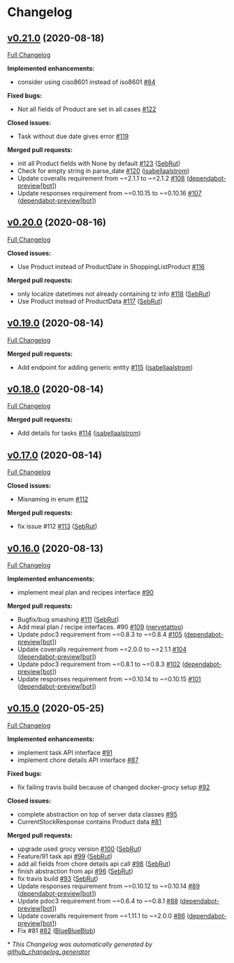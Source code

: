 # Changelog

## [v0.21.0](https://github.com/SebRut/pygrocy/tree/v0.21.0) (2020-08-18)

[Full Changelog](https://github.com/SebRut/pygrocy/compare/v0.20.0...v0.21.0)

**Implemented enhancements:**

- consider using ciso8601 instead of iso8601 [\#84](https://github.com/SebRut/pygrocy/issues/84)

**Fixed bugs:**

- Not all fields of Product are set in all cases [\#122](https://github.com/SebRut/pygrocy/issues/122)

**Closed issues:**

- Task without due date gives error [\#119](https://github.com/SebRut/pygrocy/issues/119)

**Merged pull requests:**

- init all Product fields with None by default [\#123](https://github.com/SebRut/pygrocy/pull/123) ([SebRut](https://github.com/SebRut))
- Check for empty string in parse\_date [\#120](https://github.com/SebRut/pygrocy/pull/120) ([isabellaalstrom](https://github.com/isabellaalstrom))
- Update coveralls requirement from ~=2.1.1 to ~=2.1.2 [\#108](https://github.com/SebRut/pygrocy/pull/108) ([dependabot-preview[bot]](https://github.com/apps/dependabot-preview))
- Update responses requirement from ~=0.10.15 to ~=0.10.16 [\#107](https://github.com/SebRut/pygrocy/pull/107) ([dependabot-preview[bot]](https://github.com/apps/dependabot-preview))

## [v0.20.0](https://github.com/SebRut/pygrocy/tree/v0.20.0) (2020-08-16)

[Full Changelog](https://github.com/SebRut/pygrocy/compare/v0.19.0...v0.20.0)

**Closed issues:**

- Use Product instead of ProductDate in ShoppingListProduct [\#116](https://github.com/SebRut/pygrocy/issues/116)

**Merged pull requests:**

- only localize datetimes not already containing tz info [\#118](https://github.com/SebRut/pygrocy/pull/118) ([SebRut](https://github.com/SebRut))
- Use Product instead of ProductData [\#117](https://github.com/SebRut/pygrocy/pull/117) ([SebRut](https://github.com/SebRut))

## [v0.19.0](https://github.com/SebRut/pygrocy/tree/v0.19.0) (2020-08-14)

[Full Changelog](https://github.com/SebRut/pygrocy/compare/v0.18.0...v0.19.0)

**Merged pull requests:**

- Add endpoint for adding generic entity [\#115](https://github.com/SebRut/pygrocy/pull/115) ([isabellaalstrom](https://github.com/isabellaalstrom))

## [v0.18.0](https://github.com/SebRut/pygrocy/tree/v0.18.0) (2020-08-14)

[Full Changelog](https://github.com/SebRut/pygrocy/compare/v0.17.0...v0.18.0)

**Merged pull requests:**

- Add details for tasks [\#114](https://github.com/SebRut/pygrocy/pull/114) ([isabellaalstrom](https://github.com/isabellaalstrom))

## [v0.17.0](https://github.com/SebRut/pygrocy/tree/v0.17.0) (2020-08-14)

[Full Changelog](https://github.com/SebRut/pygrocy/compare/v0.16.0...v0.17.0)

**Closed issues:**

- Misnaming in enum [\#112](https://github.com/SebRut/pygrocy/issues/112)

**Merged pull requests:**

- fix issue \#112 [\#113](https://github.com/SebRut/pygrocy/pull/113) ([SebRut](https://github.com/SebRut))

## [v0.16.0](https://github.com/SebRut/pygrocy/tree/v0.16.0) (2020-08-13)

[Full Changelog](https://github.com/SebRut/pygrocy/compare/v0.15.0...v0.16.0)

**Implemented enhancements:**

- implement meal plan and recipes interface [\#90](https://github.com/SebRut/pygrocy/issues/90)

**Merged pull requests:**

- Bugfix/bug smashing [\#111](https://github.com/SebRut/pygrocy/pull/111) ([SebRut](https://github.com/SebRut))
-  Add meal plan / recipe interfaces. \#90  [\#109](https://github.com/SebRut/pygrocy/pull/109) ([nervetattoo](https://github.com/nervetattoo))
- Update pdoc3 requirement from ~=0.8.3 to ~=0.8.4 [\#105](https://github.com/SebRut/pygrocy/pull/105) ([dependabot-preview[bot]](https://github.com/apps/dependabot-preview))
- Update coveralls requirement from ~=2.0.0 to ~=2.1.1 [\#104](https://github.com/SebRut/pygrocy/pull/104) ([dependabot-preview[bot]](https://github.com/apps/dependabot-preview))
- Update pdoc3 requirement from ~=0.8.1 to ~=0.8.3 [\#102](https://github.com/SebRut/pygrocy/pull/102) ([dependabot-preview[bot]](https://github.com/apps/dependabot-preview))
- Update responses requirement from ~=0.10.14 to ~=0.10.15 [\#101](https://github.com/SebRut/pygrocy/pull/101) ([dependabot-preview[bot]](https://github.com/apps/dependabot-preview))

## [v0.15.0](https://github.com/SebRut/pygrocy/tree/v0.15.0) (2020-05-25)

[Full Changelog](https://github.com/SebRut/pygrocy/compare/v0.14.0...v0.15.0)

**Implemented enhancements:**

- implement task API interface [\#91](https://github.com/SebRut/pygrocy/issues/91)
- implement chore details API interface [\#87](https://github.com/SebRut/pygrocy/issues/87)

**Fixed bugs:**

- fix failing travis build because of changed docker-grocy setup [\#92](https://github.com/SebRut/pygrocy/issues/92)

**Closed issues:**

- complete abstraction on top of server data classes [\#95](https://github.com/SebRut/pygrocy/issues/95)
- CurrentStockResponse contains Product data [\#81](https://github.com/SebRut/pygrocy/issues/81)

**Merged pull requests:**

- upgrade used grocy version [\#100](https://github.com/SebRut/pygrocy/pull/100) ([SebRut](https://github.com/SebRut))
- Feature/91 task api [\#99](https://github.com/SebRut/pygrocy/pull/99) ([SebRut](https://github.com/SebRut))
- add all fields from chore details api call [\#98](https://github.com/SebRut/pygrocy/pull/98) ([SebRut](https://github.com/SebRut))
- finish abstraction from api [\#96](https://github.com/SebRut/pygrocy/pull/96) ([SebRut](https://github.com/SebRut))
- fix travis build [\#93](https://github.com/SebRut/pygrocy/pull/93) ([SebRut](https://github.com/SebRut))
- Update responses requirement from ~=0.10.12 to ~=0.10.14 [\#89](https://github.com/SebRut/pygrocy/pull/89) ([dependabot-preview[bot]](https://github.com/apps/dependabot-preview))
- Update pdoc3 requirement from ~=0.6.4 to ~=0.8.1 [\#88](https://github.com/SebRut/pygrocy/pull/88) ([dependabot-preview[bot]](https://github.com/apps/dependabot-preview))
- Update coveralls requirement from ~=1.11.1 to ~=2.0.0 [\#86](https://github.com/SebRut/pygrocy/pull/86) ([dependabot-preview[bot]](https://github.com/apps/dependabot-preview))
- Fix \#81 [\#82](https://github.com/SebRut/pygrocy/pull/82) ([BlueBlueBlob](https://github.com/BlueBlueBlob))



\* *This Changelog was automatically generated by [github_changelog_generator](https://github.com/github-changelog-generator/github-changelog-generator)*
